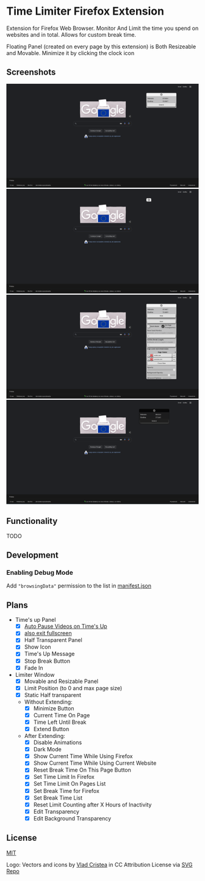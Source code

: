 # Time Limiter Firefox Extension

Extension for Firefox Web Browser. Monitor And Limit the time you spend on websites and in total. Allows for custom break time.

Floating Panel (created on every page by this extension) is Both Resizeable and Movable. Minimize it by clicking the clock icon

## Screenshots

<img alt="Default Screnshot" src="https://github.com/LimitLost/FirefoxTimeLimiter/blob/f11eaec33ee9a3720259882c40b7074bf5960692/Screenshots/Default.png">
<img alt="Minimized Screnshot" src="https://github.com/LimitLost/FirefoxTimeLimiter/blob/f11eaec33ee9a3720259882c40b7074bf5960692/Screenshots/Minimized.png">
<img alt="Extended Screnshot" src="https://github.com/LimitLost/FirefoxTimeLimiter/blob/f11eaec33ee9a3720259882c40b7074bf5960692/Screenshots/Extended.png">
<img alt="Dark Mode Screnshot" src="https://github.com/LimitLost/FirefoxTimeLimiter/blob/f11eaec33ee9a3720259882c40b7074bf5960692/Screenshots/Dark%20Mode.png">

## Functionality

TODO

## Development

### Enabling Debug Mode

Add `"browsingData"` permission to the list in [manifest.json](/src/manifest.json)

## Plans

- Time's up Panel
  - [x] [Auto Pause Videos on Time's Up](https://developer.mozilla.org/en-US/docs/Web/API/HTMLMediaElement/pause)
  - [x] [also exit fullscreen](https://developer.mozilla.org/en-US/docs/Web/API/Document/exitFullscreen)
  - [x] Half Transparent Panel
  - [x] Show Icon
  - [x] Time's Up Message
  - [x] Stop Break Button
  - [x] Fade In
- Limiter Window
  - [x] Movable and Resizable Panel
  - [x] Limit Position (to 0 and max page size)
  - [x] Static Half transparent
  - Without Extending:
    - [x] Minimize Button
    - [x] Current Time On Page
    - [x] Time Left Until Break
    - [x] Extend Button
  - After Extending:
    - [x] Disable Animations
    - [x] Dark Mode
    - [x] Show Current Time While Using Firefox
    - [x] Show Current Time While Using Current Website
    - [x] Reset Break Time On This Page Button
    - [x] Set Time Limit In Firefox
    - [x] Set Time Limit On Pages List
    - [x] Set Break Time for Firefox
    - [x] Set Break Time List
    - [x] Reset Limit Counting after X Hours of Inactivity
    - [x] Edit Transparency
    - [x] Edit Background Transparency

## License

[MIT](/LICENSE)

Logo: Vectors and icons by [Vlad Cristea](https://www.figma.com/@thevladc?ref=svgrepo.com) in CC Attribution License via [SVG Repo](https://www.svgrepo.com/)

